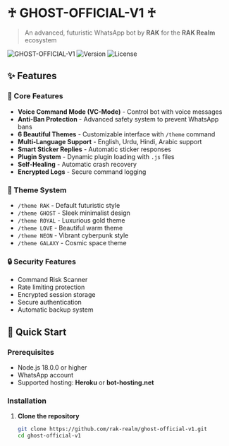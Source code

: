 ﻿# ♰ GHOST-OFFICIAL-V1 ♰

> An advanced, futuristic WhatsApp bot by **RAK** for the **RAK Realm** ecosystem

![GHOST-OFFICIAL-V1](https://img.shields.io/badge/GHOST--OFFICIAL--V1-RAK_Realm-blue?style=for-the-badge)
![Version](https://img.shields.io/badge/Version-1.0.0-green?style=for-the-badge)
![License](https://img.shields.io/badge/License-RAK_Commercial-orange?style=for-the-badge)

## ✨ Features

### 🤖 Core Features
- **Voice Command Mode (VC-Mode)** - Control bot with voice messages
- **Anti-Ban Protection** - Advanced safety system to prevent WhatsApp bans
- **6 Beautiful Themes** - Customizable interface with `/theme` command
- **Multi-Language Support** - English, Urdu, Hindi, Arabic support
- **Smart Sticker Replies** - Automatic sticker responses
- **Plugin System** - Dynamic plugin loading with `.js` files
- **Self-Healing** - Automatic crash recovery
- **Encrypted Logs** - Secure command logging

### 🎨 Theme System
- `/theme RAK` - Default futuristic style
- `/theme GHOST` - Sleek minimalist design
- `/theme ROYAL` - Luxurious gold theme
- `/theme LOVE` - Beautiful warm theme  
- `/theme NEON` - Vibrant cyberpunk style
- `/theme GALAXY` - Cosmic space theme

### 🔒 Security Features
- Command Risk Scanner
- Rate limiting protection
- Encrypted session storage
- Secure authentication
- Automatic backup system

## 🚀 Quick Start

### Prerequisites
- Node.js 18.0.0 or higher
- WhatsApp account
- Supported hosting: **Heroku** or **bot-hosting.net**

### Installation

1. **Clone the repository**
   ```bash
   git clone https://github.com/rak-realm/ghost-official-v1.git
   cd ghost-official-v1